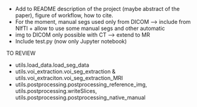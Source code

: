 - Add to README description of the project (maybe abstract of the paper), figure of workflow, how to cite.
- For the moment, manual segs used only from DICOM --> include from NIfTI + allow to use some manual segs and other automatic
- img to DICOM only possible with CT --> extend to MR
- Include test.py (now only Jupyter notebook)


TO REVIEW
- utils.load_data.load_seg_data
- utils.voi_extraction.voi_seg_extraction & utils.voi_extraciton.voi_seg_extraction_MRI
- utils.postprocessing.postprocessing_reference_img, utils.postprocessing.writeSlices, utils.postprocessing.postprocessing_native_manual
